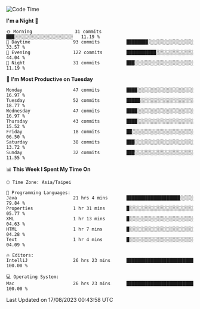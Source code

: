 <!--START_SECTION:waka-->
![Code Time](http://img.shields.io/badge/Code%20Time-352%20hrs%2016%20mins-blue)

**I'm a Night 🦉** 

```text
🌞 Morning                31 commits          ███░░░░░░░░░░░░░░░░░░░░░░   11.19 % 
🌆 Daytime                93 commits          ████████░░░░░░░░░░░░░░░░░   33.57 % 
🌃 Evening                122 commits         ███████████░░░░░░░░░░░░░░   44.04 % 
🌙 Night                  31 commits          ███░░░░░░░░░░░░░░░░░░░░░░   11.19 % 
```
📅 **I'm Most Productive on Tuesday** 

```text
Monday                   47 commits          ████░░░░░░░░░░░░░░░░░░░░░   16.97 % 
Tuesday                  52 commits          █████░░░░░░░░░░░░░░░░░░░░   18.77 % 
Wednesday                47 commits          ████░░░░░░░░░░░░░░░░░░░░░   16.97 % 
Thursday                 43 commits          ████░░░░░░░░░░░░░░░░░░░░░   15.52 % 
Friday                   18 commits          ██░░░░░░░░░░░░░░░░░░░░░░░   06.50 % 
Saturday                 38 commits          ███░░░░░░░░░░░░░░░░░░░░░░   13.72 % 
Sunday                   32 commits          ███░░░░░░░░░░░░░░░░░░░░░░   11.55 % 
```


📊 **This Week I Spent My Time On** 

```text
🕑︎ Time Zone: Asia/Taipei

💬 Programming Languages: 
Java                     21 hrs 4 mins       ████████████████████░░░░░   79.84 % 
Properties               1 hr 31 mins        █░░░░░░░░░░░░░░░░░░░░░░░░   05.77 % 
XML                      1 hr 13 mins        █░░░░░░░░░░░░░░░░░░░░░░░░   04.63 % 
HTML                     1 hr 7 mins         █░░░░░░░░░░░░░░░░░░░░░░░░   04.28 % 
Text                     1 hr 4 mins         █░░░░░░░░░░░░░░░░░░░░░░░░   04.09 % 

🔥 Editors: 
IntelliJ                 26 hrs 23 mins      █████████████████████████   100.00 % 

💻 Operating System: 
Mac                      26 hrs 23 mins      █████████████████████████   100.00 % 
```


 Last Updated on 17/08/2023 00:43:58 UTC
<!--END_SECTION:waka-->
